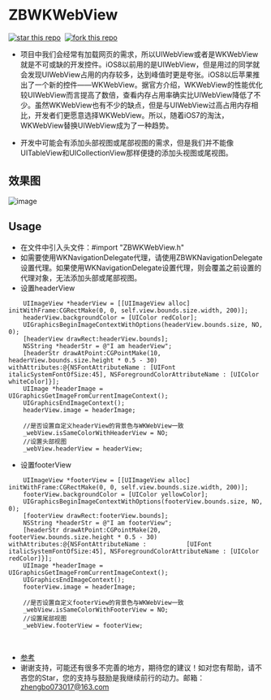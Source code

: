 # ZBWKWebView

[![star this repo](http://githubbadges.com/star.svg?user=AnswerXu&repo=ZBWKWebView&style=flat&color=bbb&background=007ecg)](https://github.com/AnswerXu/ZBWKWebView.git)&nbsp;&nbsp;[![fork this repo](http://githubbadges.com/fork.svg?user=AnswerXu&repo=ZBWKWebView&style=flat&color=bbb&background=007ecg)](https://github.com/AnswerXu/ZBWKWebView/fork)

* 项目中我们会经常有加载网页的需求，所以UIWebView或者是WKWebView就是不可或缺的开发控件。iOS8以前用的是UIWebView，但是用过的同学就会发现UIWebView占用的内存较多，达到峰值时更是夸张。iOS8以后苹果推出了一个新的控件——WKWebView。据官方介绍，WKWebView的性能优化较UIWebView而言提高了数倍，查看内存占用率确实比UIWebView降低了不少。虽然WKWebView也有不少的缺点，但是与UIWebView过高占用内存相比，开发者们更愿意选择WKWebView。所以，随着iOS7的淘汰，WKWebView替换UIWebView成为了一种趋势。

* 开发中可能会有添加头部视图或尾部视图的需求，但是我们并不能像UITableView和UICollectionView那样便捷的添加头视图或尾视图。

## 效果图
![image](https://github.com/AnswerXu/ZBWKWebView/blob/master/ReadImage/2017-03-21%2019_15_34.gif)


## Usage
- 在文件中引入头文件：#import "ZBWKWebView.h"
- 如需要使用WKNavigationDelegate代理，请使用ZBWKNavigationDelegate设置代理。如果使用WKNavigationDelegate设置代理，则会覆盖之前设置的代理对象，无法添加头部或尾部视图。
- 设置headerView
```Objc
    UIImageView *headerView = [[UIImageView alloc] initWithFrame:CGRectMake(0, 0, self.view.bounds.size.width, 200)];
    headerView.backgroundColor = [UIColor redColor];
    UIGraphicsBeginImageContextWithOptions(headerView.bounds.size, NO, 0);
    [headerView drawRect:headerView.bounds];
    NSString *headerStr = @"I am headerView";
    [headerStr drawAtPoint:CGPointMake(10, headerView.bounds.size.height * 0.5 - 30) withAttributes:@{NSFontAttributeName : [UIFont italicSystemFontOfSize:45], NSForegroundColorAttributeName : [UIColor whiteColor]}];
    UIImage *headerImage = UIGraphicsGetImageFromCurrentImageContext();
    UIGraphicsEndImageContext();
    headerView.image = headerImage;
    
    //是否设置自定义headerView的背景色与WKWebView一致
    _webView.isSameColorWithHeaderView = NO;
    //设置头部视图
    _webView.headerView = headerView;
```

- 设置footerView
```Objc
    UIImageView *footerView = [[UIImageView alloc] initWithFrame:CGRectMake(0, 0, self.view.bounds.size.width, 200)];
    footerView.backgroundColor = [UIColor yellowColor];
    UIGraphicsBeginImageContextWithOptions(footerView.bounds.size, NO, 0);
    [footerView drawRect:footerView.bounds];
    NSString *headerStr = @"I am footerView";
    [headerStr drawAtPoint:CGPointMake(20, footerView.bounds.size.height * 0.5 - 30) withAttributes:@{NSFontAttributeName :           [UIFont italicSystemFontOfSize:45], NSForegroundColorAttributeName : [UIColor redColor]}];
    UIImage *headerImage = UIGraphicsGetImageFromCurrentImageContext();
    UIGraphicsEndImageContext();
    footerView.image = headerImage;
    
    //是否设置自定义footerView的背景色与WKWebView一致
    _webView.isSameColorWithFooterView = NO;
    //设置尾部视图
    _webView.footerView = footerView;
```
     
 * [参考](http://m.blog.csdn.net/article/details?id=53352516)
 * 谢谢支持，可能还有很多不完善的地方，期待您的建议！如对您有帮助，请不吝您的Star，您的支持与鼓励是我继续前行的动力。邮箱：zhengbo073017@163.com
